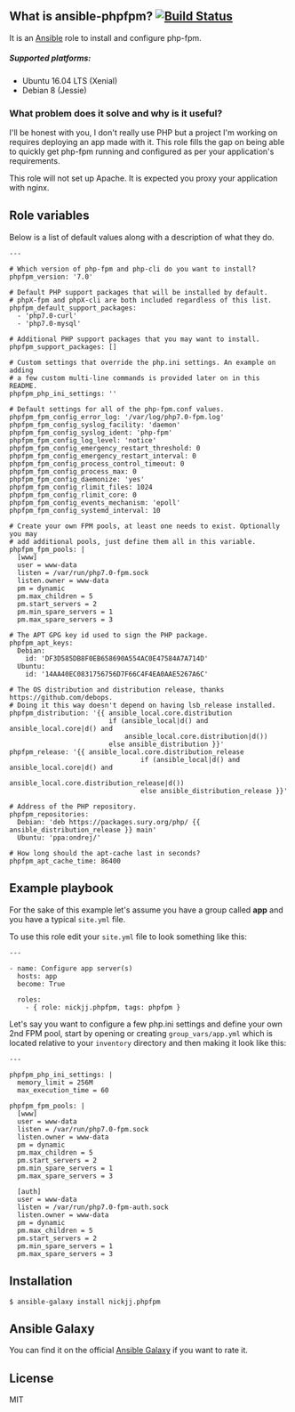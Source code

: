 ## What is ansible-phpfpm? [![Build Status](https://secure.travis-ci.org/nickjj/ansible-phpfpm.png)](http://travis-ci.org/nickjj/ansible-phpfpm)

It is an [Ansible](http://www.ansible.com/home) role to install and configure
php-fpm.

##### Supported platforms:

- Ubuntu 16.04 LTS (Xenial)
- Debian 8 (Jessie)

### What problem does it solve and why is it useful?

I'll be honest with you, I don't really use PHP but a project I'm working on
requires deploying an app made with it. This role fills the gap on being able
to quickly get php-fpm running and configured as per your application's requirements.

This role will not set up Apache. It is expected you proxy your application
with nginx.

## Role variables

Below is a list of default values along with a description of what they do.

```
---

# Which version of php-fpm and php-cli do you want to install?
phpfpm_version: '7.0'

# Default PHP support packages that will be installed by default.
# phpX-fpm and phpX-cli are both included regardless of this list.
phpfpm_default_support_packages:
  - 'php7.0-curl'
  - 'php7.0-mysql'

# Additional PHP support packages that you may want to install.
phpfpm_support_packages: []

# Custom settings that override the php.ini settings. An example on adding
# a few custom multi-line commands is provided later on in this README.
phpfpm_php_ini_settings: ''

# Default settings for all of the php-fpm.conf values.
phpfpm_fpm_config_error_log: '/var/log/php7.0-fpm.log'
phpfpm_fpm_config_syslog_facility: 'daemon'
phpfpm_fpm_config_syslog_ident: 'php-fpm'
phpfpm_fpm_config_log_level: 'notice'
phpfpm_fpm_config_emergency_restart_threshold: 0
phpfpm_fpm_config_emergency_restart_interval: 0
phpfpm_fpm_config_process_control_timeout: 0
phpfpm_fpm_config_process_max: 0
phpfpm_fpm_config_daemonize: 'yes'
phpfpm_fpm_config_rlimit_files: 1024
phpfpm_fpm_config_rlimit_core: 0
phpfpm_fpm_config_events_mechanism: 'epoll'
phpfpm_fpm_config_systemd_interval: 10

# Create your own FPM pools, at least one needs to exist. Optionally you may
# add additional pools, just define them all in this variable.
phpfpm_fpm_pools: |
  [www]
  user = www-data
  listen = /var/run/php7.0-fpm.sock
  listen.owner = www-data
  pm = dynamic
  pm.max_children = 5
  pm.start_servers = 2
  pm.min_spare_servers = 1
  pm.max_spare_servers = 3

# The APT GPG key id used to sign the PHP package.
phpfpm_apt_keys:
  Debian:
    id: 'DF3D585DB8F0EB658690A554AC0E47584A7A714D'
  Ubuntu:
    id: '14AA40EC0831756756D7F66C4F4EA0AAE5267A6C'

# The OS distribution and distribution release, thanks https://github.com/debops.
# Doing it this way doesn't depend on having lsb_release installed.
phpfpm_distribution: '{{ ansible_local.core.distribution
                         if (ansible_local|d() and ansible_local.core|d() and
                             ansible_local.core.distribution|d())
                         else ansible_distribution }}'
phpfpm_release: '{{ ansible_local.core.distribution_release
                                 if (ansible_local|d() and ansible_local.core|d() and
                                     ansible_local.core.distribution_release|d())
                                 else ansible_distribution_release }}'

# Address of the PHP repository.
phpfpm_repositories:
  Debian: 'deb https://packages.sury.org/php/ {{ ansible_distribution_release }} main'
  Ubuntu: 'ppa:ondrej/'

# How long should the apt-cache last in seconds?
phpfpm_apt_cache_time: 86400
```

## Example playbook

For the sake of this example let's assume you have a group called **app** and
you have a typical `site.yml` file.

To use this role edit your `site.yml` file to look something like this:

```
---

- name: Configure app server(s)
  hosts: app
  become: True

  roles:
    - { role: nickjj.phpfpm, tags: phpfpm }
```

Let's say you want to configure a few php.ini settings and define your own 2nd
FPM pool, start by opening or creating `group_vars/app.yml` which is located
relative to your `inventory` directory and then making it look like this:

```
---

phpfpm_php_ini_settings: |
  memory_limit = 256M
  max_execution_time = 60

phpfpm_fpm_pools: |
  [www]
  user = www-data
  listen = /var/run/php7.0-fpm.sock
  listen.owner = www-data
  pm = dynamic
  pm.max_children = 5
  pm.start_servers = 2
  pm.min_spare_servers = 1
  pm.max_spare_servers = 3

  [auth]
  user = www-data
  listen = /var/run/php7.0-fpm-auth.sock
  listen.owner = www-data
  pm = dynamic
  pm.max_children = 5
  pm.start_servers = 2
  pm.min_spare_servers = 1
  pm.max_spare_servers = 3
```

## Installation

`$ ansible-galaxy install nickjj.phpfpm`

## Ansible Galaxy

You can find it on the official
[Ansible Galaxy](https://galaxy.ansible.com/nickjj/phpfpm/) if you want to
rate it.

## License

MIT
